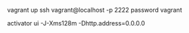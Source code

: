 vagrant up
ssh vagrant@localhost -p 2222
password vagrant

 activator ui  -J-Xms128m -Dhttp.address=0.0.0.0